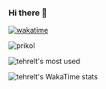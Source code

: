   ### Hi there 👋

[![wakatime](https://wakatime.com/badge/user/0d7c85ba-d0d6-4cf1-aff3-68cd248d34fc.svg)](https://wakatime.com/@0d7c85ba-d0d6-4cf1-aff3-68cd248d34fc)

![prikol](https://cdn.discordapp.com/attachments/888097759800999946/1077257404523221012/prikol.gif)

![tehrelt's most used](https://github-readme-stats.vercel.app/api/top-langs/?username=tehrelt&langs_count=5&theme=github_dark_dimmed)

![tehrelt's WakaTime stats](https://github-readme-stats.vercel.app/api/wakatime?username=tehrelt&layout=compact&theme=github_dark_dimmed)
<!--
**tehrelt/tehrelt** is a ✨ _special_ ✨ repository because its `README.md` (this file) appears on your GitHub profile.

Here are some ideas to get you started:

- 🔭 I’m currently working on ...
- 🌱 I’m currently learning ...
- 👯 I’m looking to collaborate on ...
- 🤔 I’m looking for help with ...
- 💬 Ask me about ...
- 📫 How to reach me: ...
- 😄 Pronouns: ...
- ⚡ Fun fact: ...
-->
